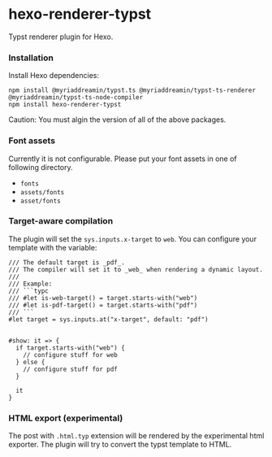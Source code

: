 # hexo-renderer-typst

Typst renderer plugin for Hexo.

### Installation

Install Hexo dependencies:

```shell
npm install @myriaddreamin/typst.ts @myriaddreamin/typst-ts-renderer @myriaddreamin/typst-ts-node-compiler
npm install hexo-renderer-typst
```

Caution: You must algin the version of all of the above packages.

### Font assets

Currently it is not configurable. Please put your font assets in one of following directory.

- `fonts`
- `assets/fonts`
- `asset/fonts`

### Target-aware compilation

The plugin will set the `sys.inputs.x-target` to `web`. You can configure your template with the variable:

````typ
/// The default target is _pdf_.
/// The compiler will set it to _web_ when rendering a dynamic layout.
///
/// Example:
/// ```typc
/// #let is-web-target() = target.starts-with("web")
/// #let is-pdf-target() = target.starts-with("pdf")
/// ```
#let target = sys.inputs.at("x-target", default: "pdf")


#show: it => {
  if target.starts-with("web") {
    // configure stuff for web
  } else {
    // configure stuff for pdf
  }

  it
}
````

### HTML export (experimental)

The post with `.html.typ` extension will be rendered by the experimental html exporter. The plugin will try to convert the typst template to HTML.
